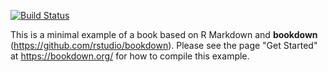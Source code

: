 [![Build Status](https://travis-ci.org/besibo/Biometrie2.svg?branch=master)](https://travis-ci.org/besibo/Biometrie2)

This is a minimal example of a book based on R Markdown and **bookdown** (https://github.com/rstudio/bookdown). Please see the page "Get Started" at https://bookdown.org/ for how to compile this example.
